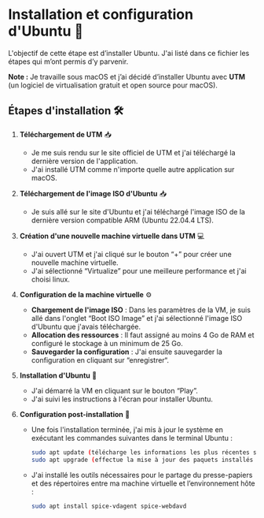 # Installation et configuration d'Ubuntu 🚀

L'objectif de cette étape est d’installer Ubuntu. J'ai listé dans ce fichier les étapes qui m’ont permis d’y parvenir.

**Note :** Je travaille sous macOS et j’ai décidé d’installer Ubuntu avec **UTM** (un logiciel de virtualisation gratuit et open source pour macOS).

## Étapes d'installation 🛠️

1. **Téléchargement de UTM** 📥
   * Je me suis rendu sur le site officiel de UTM et j'ai téléchargé la dernière version de l'application.
   * J'ai installé UTM comme n'importe quelle autre application sur macOS.

2. **Téléchargement de l'image ISO d'Ubuntu** 📥
   * Je suis allé sur le site d'Ubuntu et j'ai téléchargé l'image ISO de la dernière version compatible ARM (Ubuntu 22.04.4 LTS).

3. **Création d'une nouvelle machine virtuelle dans UTM** 💻
   * J'ai ouvert UTM et j'ai cliqué sur le bouton “+” pour créer une nouvelle machine virtuelle.
   * J'ai sélectionné “Virtualize” pour une meilleure performance et j'ai choisi linux.

4. **Configuration de la machine virtuelle** ⚙️
   * **Chargement de l'image ISO** : Dans les paramètres de la VM, je suis allé dans l'onglet “Boot ISO Image” et j'ai sélectionné l'image ISO d'Ubuntu que j'avais téléchargée.
   * **Allocation des ressources** : Il faut assigné au moins 4 Go de RAM et configuré le stockage à un minimum de 25 Go.
   * **Sauvegarder la configuration** : J'ai ensuite sauvegarder la configuration en cliquant sur “enregistrer“.

5. **Installation d'Ubuntu** 🐧
   * J'ai démarré la VM en cliquant sur le bouton “Play”.
   * J'ai suivi les instructions à l'écran pour installer Ubuntu.

6. **Configuration post-installation** 🔧
   * Une fois l'installation terminée, j'ai mis à jour le système en exécutant les commandes suivantes dans le terminal Ubuntu :
     ```bash
     sudo apt update (télécharge les informations les plus récentes sur les paquets)
     sudo apt upgrade (effectue la mise à jour des paquets installés vers leurs nouvelles versions)
     ```
   * J'ai installé les outils nécessaires pour le partage du presse-papiers et des répertoires entre ma machine virtuelle et l’environnement hôte :
     ```bash
     sudo apt install spice-vdagent spice-webdavd
     ```

